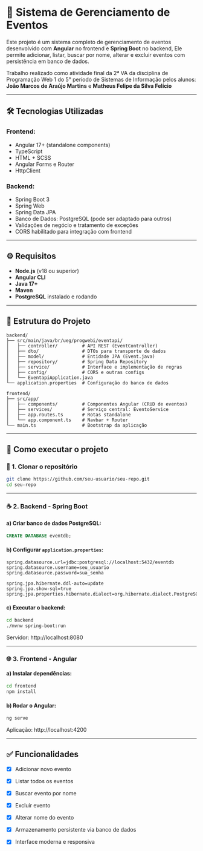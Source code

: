 
# 📅 Sistema de Gerenciamento de Eventos

Este projeto é um sistema completo de gerenciamento de eventos desenvolvido com **Angular** no frontend e **Spring Boot** no backend,
Ele permite adicionar, listar, buscar por nome, alterar e excluir eventos com persistência em banco de dados.

Trabalho realizado como atividade final da 2ª VA da disciplina de Programação Web 1 do 5° período de Sistemas de Informação pelos alunos:
**João Marcos de Araújo Martins** e **Matheus Felipe da Silva Felício** 

---

## 🛠️ Tecnologias Utilizadas

### Frontend:
- Angular 17+ (standalone components)
- TypeScript
- HTML + SCSS
- Angular Forms e Router
- HttpClient

### Backend:
- Spring Boot 3
- Spring Web
- Spring Data JPA
- Banco de Dados: PostgreSQL (pode ser adaptado para outros)
- Validações de negócio e tratamento de exceções
- CORS habilitado para integração com frontend

---

## ⚙️ Requisitos

- **Node.js** (v18 ou superior)
- **Angular CLI**
- **Java 17+**
- **Maven**
- **PostgreSQL** instalado e rodando

---

## 🧱 Estrutura do Projeto

```
backend/
├── src/main/java/br/ueg/progwebi/eventapi/
│   ├── controller/         # API REST (EventController)
│   ├── dto/                # DTOs para transporte de dados
│   ├── model/              # Entidade JPA (Event.java)
│   ├── repository/         # Spring Data Repository
│   ├── service/            # Interface e implementação de regras
│   ├── config/             # CORS e outras configs
│   └── EventapiApplication.java
└── application.properties  # Configuração do banco de dados

frontend/
├── src/app/
│   ├── components/         # Componentes Angular (CRUD de eventos)
│   ├── services/           # Serviço central: EventoService
│   ├── app.routes.ts       # Rotas standalone
│   └── app.component.ts    # Navbar + Router
└── main.ts                 # Bootstrap da aplicação
```

---

## 🧪 Como executar o projeto

### 🔁 1. Clonar o repositório

```bash
git clone https://github.com/seu-usuario/seu-repo.git
cd seu-repo
```

---

### ☕ 2. Backend - Spring Boot

#### a) Criar banco de dados PostgreSQL:

```sql
CREATE DATABASE eventdb;
```

#### b) Configurar `application.properties`:

```properties
spring.datasource.url=jdbc:postgresql://localhost:5432/eventdb
spring.datasource.username=seu_usuario
spring.datasource.password=sua_senha

spring.jpa.hibernate.ddl-auto=update
spring.jpa.show-sql=true
spring.jpa.properties.hibernate.dialect=org.hibernate.dialect.PostgreSQLDialect
```

#### c) Executar o backend:

```bash
cd backend
./mvnw spring-boot:run
```

Servidor: http://localhost:8080

---

### 🌐 3. Frontend - Angular

#### a) Instalar dependências:

```bash
cd frontend
npm install
```

#### b) Rodar o Angular:

```bash
ng serve
```

Aplicação: http://localhost:4200

---

## ✅ Funcionalidades

- [x] Adicionar novo evento
- [x] Listar todos os eventos
- [x] Buscar evento por nome
- [x] Excluir evento
- [x] Alterar nome do evento
- [x] Armazenamento persistente via banco de dados
- [x] Interface moderna e responsiva


